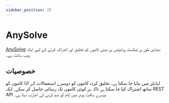 ```yaml
---
sidebar_position: 25
---
```


# AnySolve

[AnySolve](https://www.anysolve.ai) بنیادی طور پر ٹیکسٹ پرامپٹس پر مبنی کاموں کو تخلیق اور اشتراک کرنے کے لیے ایک ویب سائٹ ہے۔

## خصوصیات

کاموں کو UI ایڈیٹر میں بنایا جا سکتا ہے۔ تخلیق کردہ کاموں کو دوسرے استعمالات کے ساتھ اشتراک کیا جا سکتا ہے تاکہ ہر کوئی کاموں تک رسائی حاصل کر سکے۔ ایک REST API دوسرے سافٹ ویئر میں کام کو ضم کرنے کی اجازت دیتا ہے۔